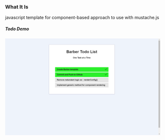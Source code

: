 ### What It Is
javascript template for component-based approach to use with mustache.js

##### Todo Demo 
![Todo Demo](/demo.png?raw=true "Barber Todo List")
